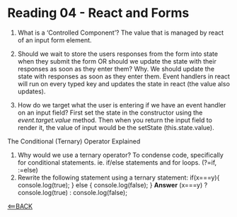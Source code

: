 # Reading 04 - React and Forms

1. What is a ‘Controlled Component’?
  The value that is managed by react of an input form element.

2. Should we wait to store the users responses from the form into state when they submit the form OR should we update the state with their responses as soon as they enter them? Why.
  We should update the state with responses as soon as they enter them. Event handlers in react will run on every typed key and updates the state in react (the value also updates).

3. How do we target what the user is entering if we have an event handler on an input field?
  First set the state in the constructor using the *event.target.value* method. Then when you return the input field to render it, the value of input would be the setState (this.state.value).

The Conditional (Ternary) Operator Explained

1. Why would we use a ternary operator?
  To condense code, specifically for conditional statements.
    ie. if/else statements and for loops. (?=if, :=else)
2. Rewrite the following statement using a ternary statement:
  if(x===y){
 console.log(true);
  } else {
 console.log(false);
  }
**Answer**
  (x===y) ? console.log(true) : console.log(false);

[<==BACK](README.md)